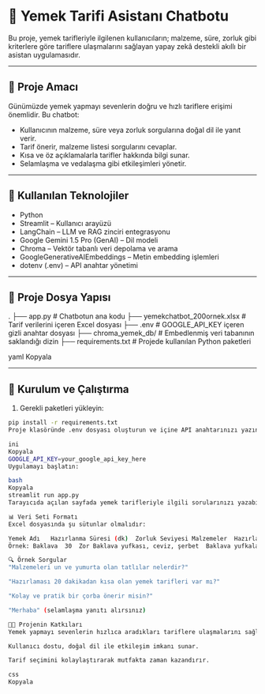 # 🍲 Yemek Tarifi Asistanı Chatbotu

Bu proje, yemek tarifleriyle ilgilenen kullanıcıların; malzeme, süre, zorluk gibi kriterlere göre tariflere ulaşmalarını sağlayan yapay zekâ destekli akıllı bir asistan uygulamasıdır.

---

## 🚀 Proje Amacı

Günümüzde yemek yapmayı sevenlerin doğru ve hızlı tariflere erişimi önemlidir. Bu chatbot:

- Kullanıcının malzeme, süre veya zorluk sorgularına doğal dil ile yanıt verir.
- Tarif önerir, malzeme listesi sorgularını cevaplar.
- Kısa ve öz açıklamalarla tarifler hakkında bilgi sunar.
- Selamlaşma ve vedalaşma gibi etkileşimleri yönetir.

---

## 🧠 Kullanılan Teknolojiler

- Python  
- Streamlit – Kullanıcı arayüzü  
- LangChain – LLM ve RAG zinciri entegrasyonu  
- Google Gemini 1.5 Pro (GenAI) – Dil modeli  
- Chroma – Vektör tabanlı veri depolama ve arama  
- GoogleGenerativeAIEmbeddings – Metin embedding işlemleri  
- dotenv (.env) – API anahtar yönetimi  

---

## 📁 Proje Dosya Yapısı

.
├── app.py # Chatbotun ana kodu
├── yemekchatbot_200ornek.xlsx # Tarif verilerini içeren Excel dosyası
├── .env # GOOGLE_API_KEY içeren gizli anahtar dosyası
├── chroma_yemek_db/ # Embedlenmiş veri tabanının saklandığı dizin
├── requirements.txt # Projede kullanılan Python paketleri

yaml
Kopyala

---

## 🔧 Kurulum ve Çalıştırma

1. Gerekli paketleri yükleyin:

```bash
pip install -r requirements.txt
Proje klasöründe .env dosyası oluşturun ve içine API anahtarınızı yazın:

ini
Kopyala
GOOGLE_API_KEY=your_google_api_key_here
Uygulamayı başlatın:

bash
Kopyala
streamlit run app.py
Tarayıcıda açılan sayfada yemek tarifleriyle ilgili sorularınızı yazabilirsiniz.

📊 Veri Seti Formatı
Excel dosyasında şu sütunlar olmalıdır:

Yemek Adı	Hazırlanma Süresi (dk)	Zorluk Seviyesi	Malzemeler	Hazırlama Talimatları
Örnek: Baklava	30	Zor	Baklava yufkası, ceviz, şerbet	Baklava yufkaları arası ceviz konulur, şerbet dökülür.

🔍 Örnek Sorgular
"Malzemeleri un ve yumurta olan tatlılar nelerdir?"

"Hazırlaması 20 dakikadan kısa olan yemek tarifleri var mı?"

"Kolay ve pratik bir çorba önerir misin?"

"Merhaba" (selamlaşma yanıtı alırsınız)

👩‍🍳 Projenin Katkıları
Yemek yapmayı sevenlerin hızlıca aradıkları tariflere ulaşmalarını sağlar.

Kullanıcı dostu, doğal dil ile etkileşim imkanı sunar.

Tarif seçimini kolaylaştırarak mutfakta zaman kazandırır.

css
Kopyala

